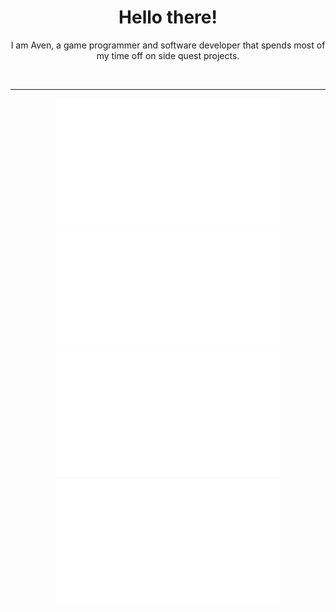 <h1 align="center">
  Hello there!
</h1>

<p align="center">
  I am Aven, a game programmer and software developer that spends most of my time off on side quest projects.
</p>
<br>

<hr>
<p align="center">
  <img width="360" height="200" src="https://raw.githubusercontent.com/TheAvonian/github-stats/55b8a1c608808d456905d257317e18e6324b4a75/generated/overview.svg#gh-dark-mode-only">
  <img width="360" height="200" src="https://raw.githubusercontent.com/TheAvonian/github-stats/55b8a1c608808d456905d257317e18e6324b4a75/generated/overview.svg#gh-light-mode-only">
  <img width="360" height="200" src="https://raw.githubusercontent.com/TheAvonian/github-stats/55b8a1c608808d456905d257317e18e6324b4a75/generated/languages.svg#gh-dark-mode-only">
  <img width="360" height="200" src="https://raw.githubusercontent.com/TheAvonian/github-stats/55b8a1c608808d456905d257317e18e6324b4a75/generated/languages.svg#gh-light-mode-only">
</p>
